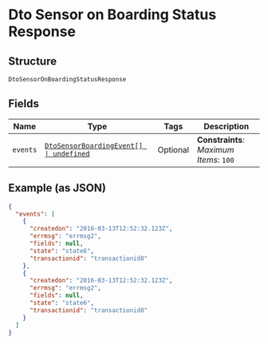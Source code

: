 
# Dto Sensor on Boarding Status Response

## Structure

`DtoSensorOnBoardingStatusResponse`

## Fields

| Name | Type | Tags | Description |
|  --- | --- | --- | --- |
| `events` | [`DtoSensorBoardingEvent[] \| undefined`](../../doc/models/dto-sensor-boarding-event.md) | Optional | **Constraints**: *Maximum Items*: `100` |

## Example (as JSON)

```json
{
  "events": [
    {
      "createdon": "2016-03-13T12:52:32.123Z",
      "errmsg": "errmsg2",
      "fields": null,
      "state": "state6",
      "transactionid": "transactionid8"
    },
    {
      "createdon": "2016-03-13T12:52:32.123Z",
      "errmsg": "errmsg2",
      "fields": null,
      "state": "state6",
      "transactionid": "transactionid8"
    }
  ]
}
```

